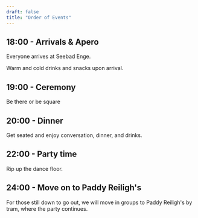 ```yaml
---
draft: false
title: "Order of Events"
---
```


## 18:00 - Arrivals & Apero

Everyone arrives at Seebad Enge.

Warm and cold drinks and snacks upon arrival.

## 19:00 - Ceremony

Be there or be square

## 20:00 - Dinner

Get seated and enjoy conversation, dinner, and drinks.

## 22:00 - Party time

Rip up the dance floor.

## 24:00 - Move on to Paddy Reiligh's

For those still down to go out, we will move in groups to Paddy Reiligh's by tram,
where the party continues.
